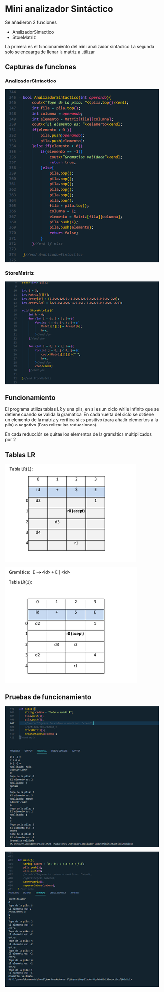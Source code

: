 # Mini analizador Sintáctico

Se añadieron 2 funciones
* AnalizadorSintactico
* StoreMatriz

La primera es el funcionamiento del mini analizador sintáctico
La segunda solo se encaarga de llenar la matriz a utilizar

## Capturas de funciones
### AnalizadorSintactico
![Analizador](Capturas/Sintactico.png)
### StoreMatriz
![Analizador](Capturas/Matriz.png)

## Funcionamiento

El programa utiliza tablas LR y una pila, en si es un ciclo while infinito que se detiene cuando se valida
la gramática. En cada vuelta del ciclo se obtiene un elemento de la matriz y verifica si es positivo (para
añadir elementos a la pila) o negativo (Para relizar las reducciones).

En cada reducción se quitan los elementos de la gramática multiplicados por 2

## Tablas LR

![LR1](Capturas/LR1.png)

![LR2](Capturas/LR2.png)

## Pruebas de funcionamiento

![Test1](Capturas/MiniSalida1.png)

![Test2](Capturas/MiniSalida2.png)


